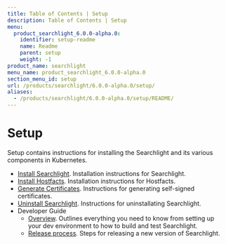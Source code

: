 ```yaml
---
title: Table of Contents | Setup
description: Table of Contents | Setup
menu:
  product_searchlight_6.0.0-alpha.0:
    identifier: setup-readme
    name: Readme
    parent: setup
    weight: -1
product_name: searchlight
menu_name: product_searchlight_6.0.0-alpha.0
section_menu_id: setup
url: /products/searchlight/6.0.0-alpha.0/setup/
aliases:
  - /products/searchlight/6.0.0-alpha.0/setup/README/
---
```

# Setup

Setup contains instructions for installing the Searchlight and its various components in Kubernetes.

- [Install Searchlight](/docs/setup/install.md). Installation instructions for Searchlight.
- [Install Hostfacts](/docs/setup/hostfacts.md). Installation instructions for Hostfacts.
- [Generate Certificates](/docs/setup/certificate.md). Instructions for generating self-signed certificates.
- [Uninstall Searchlight](/docs/setup/uninstall.md). Instructions for uninstallating Searchlight.
- Developer Guide
  - [Overview](/docs/setup/developer-guide/overview.md). Outlines everything you need to know from setting up your dev environment to how to build and test Searchlight.
  - [Release process](/docs/setup/developer-guide/release.md). Steps for releasing a new version of Searchlight.
